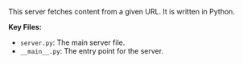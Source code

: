 This server fetches content from a given URL. It is written in Python.

**Key Files:**

*   `server.py`: The main server file.
*   `__main__.py`: The entry point for the server.

